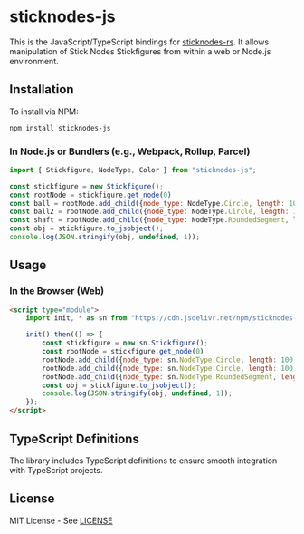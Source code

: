 # sticknodes-js

This is the JavaScript/TypeScript bindings for [sticknodes-rs](https://github.com/vinceTheProgrammer/sticknodes-rs). It allows manipulation of Stick Nodes Stickfigures from within a web or Node.js environment.

## Installation

To install via NPM:
```bash
npm install sticknodes-js
```

### In Node.js or Bundlers (e.g., Webpack, Rollup, Parcel)
```js
import { Stickfigure, NodeType, Color } from "sticknodes-js";

const stickfigure = new Stickfigure();
const rootNode = stickfigure.get_node(0)
const ball = rootNode.add_child({node_type: NodeType.Circle, length: 100, local_angle: 0, color: Color.from_hex("#000000")});
const ball2 = rootNode.add_child({node_type: NodeType.Circle, length: 100, local_angle: 180, color: Color.from_hex("#000000")});
const shaft = rootNode.add_child({node_type: NodeType.RoundedSegment, length: 200, local_angle: 90, thickness: 100, color: Color.from_hex("#000000")});
const obj = stickfigure.to_jsobject(); 
console.log(JSON.stringify(obj, undefined, 1));
```

## Usage
### In the Browser (Web)
```html
<script type="module">
    import init, * as sn from "https://cdn.jsdelivr.net/npm/sticknodes-js@VERSION/sticknodes_js_web.js";

    init().then(() => {
        const stickfigure = new sn.Stickfigure();
        const rootNode = stickfigure.get_node(0)
        rootNode.add_child({node_type: sn.NodeType.Circle, length: 100, local_angle: 0, color: sn.Color.from_hex("#000000")});
        rootNode.add_child({node_type: sn.NodeType.Circle, length: 100, local_angle: 180, color: sn.Color.from_hex("#000000")});
        rootNode.add_child({node_type: sn.NodeType.RoundedSegment, length: 200, local_angle: 90, thickness: 100, color: sn.Color.from_hex("#000000")});
        const obj = stickfigure.to_jsobject(); 
        console.log(JSON.stringify(obj, undefined, 1));
    });
</script>
```

## TypeScript Definitions
The library includes TypeScript definitions to ensure smooth integration with TypeScript projects.

## License
MIT License - See [LICENSE](./LICENSE)
